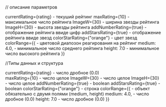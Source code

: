 // описание параметров

currentRating={rating}     - текуший рейтинг
maxRating={10}             - максимальное число рейтинга
ImageW={30}                - ширина звезды рейтинга
ImageH={30}                - высота звезды рейтинга
addNumberRating={true}     - отображение рейтинга ввиде цифр 
addStarsRating={true}      - отображение рейтинга ввиде звезд
colorStarRating={"orange"} - цвет звезд
colorRange={{              - цветовой диапозон реагирования на рейтинг
medium: 4.0,               - минимальное число среднего рейтинга
height: 7.0                - минимальное число высокого рейтинга
}}

//Типы данных и структура

currentRating={rating}     - число дробное (0.0)  
maxRating={10}             - число целое
ImageW={30}                - число целое
ImageH={30}                - число целое
addNumberRating={true}     - boolean
addStarsRating={true}      - boolean
colorStarRating={"orange"} - строка
colorRange={{              - объект обязательно с двумя полями (medium, height)
medium: 4.0,               - число дробное (0.0)
height: 7.0                - число дробное (0.0)
}}